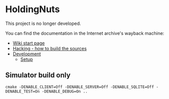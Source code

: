 # HoldingNuts

This project is no longer developed.

You can find the documentation in the Internet archive's wayback machine:

  * [Wiki start page](https://web.archive.org/web/20190620215402/http://wiki.holdingnuts.net/)
  * [Hacking - how to build the sources](https://web.archive.org/web/20190531204251/http://wiki.holdingnuts.net/hacking)
  * [Development](https://web.archive.org/web/20190607203017/http://wiki.holdingnuts.net/devel:start)
    * [Setup](https://web.archive.org/web/20181015233911/http://wiki.holdingnuts.net/devel:setup)


## Simulator build only

`cmake -DENABLE_CLIENT=Off -DENABLE_SERVER=Off -DENABLE_SQLITE=Off -DENABLE_TEST=On -DENABLE_DEBUG=On ..`
